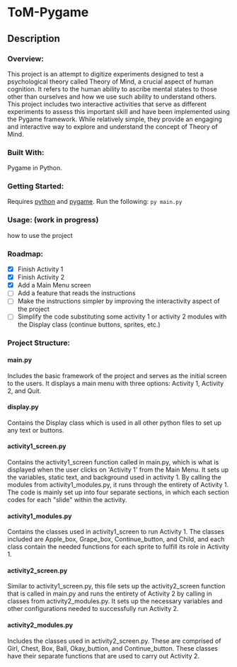 # ToM-Pygame
## Description

### Overview:
This project is an attempt to digitize experiments designed to test a psychological theory called Theory of Mind, a crucial aspect of human cognition. It refers to the human ability to ascribe mental states to those other than ourselves and how we use such ability to understand others. This project includes two interactive activities that serve as different experiments to assess this important skill and have been implemented using the Pygame framework. While relatively simple, they provide an engaging and interactive way to explore and understand the concept of Theory of Mind.

### Built With:
Pygame in Python.

### Getting Started: 
Requires [python](https://www.python.org/downloads/) and [pygame](https://www.pygame.org/download.shtml). Run the following: `py main.py`

### Usage: (work in progress)
how to use the project

### Roadmap:
- [x] Finish Activity 1
- [x] Finish Activity 2
- [x] Add a Main Menu screen
- [ ] Add a feature that reads the instructions
- [ ] Make the instructions simpler by improving the interactivity aspect of the project
- [ ] Simplify the code substituting some activity 1 or activity 2 modules with the Display class (continue buttons, sprites, etc.)

### Project Structure:
#### main.py
Includes the basic framework of the project and serves as the initial screen to the users. It displays a main menu with three options: Activity 1, Activity 2, and Quit. 

#### display.py
Contains the Display class which is used in all other python files to set up any text or buttons.

#### activity1_screen.py
Contains the activity1_screen function called in main.py, which is what is displayed when the user clicks on 'Activity 1' from the Main Menu. It sets up the variables, static text, and background used in activity 1. By calling the modules from activity1_modules.py, it runs through the entirety of Activity 1. The code is mainly set up into four separate sections, in which each section codes for each "slide" within the activity.

#### activity1_modules.py
Contains the classes used in activity1_screen to run Activity 1. The classes included are Apple_box, Grape_box, Continue_button, and Child, and each class contain the needed functions for each sprite to fulfill its role in Activity 1.

#### activity2_screen.py
Similar to activity1_screen.py, this file sets up the activity2_screen function that is called in main.py and runs the entirety of Activity 2 by calling in classes from activity2_modules.py. It sets up the necessary variables and other configurations needed to successfully run Activity 2.

#### activity2_modules.py
Includes the classes used in activity2_screen.py. These are comprised of Girl, Chest, Box, Ball, Okay_buttion, and Continue_button. These classes have their separate functions that are used to carry out Activity 2.
